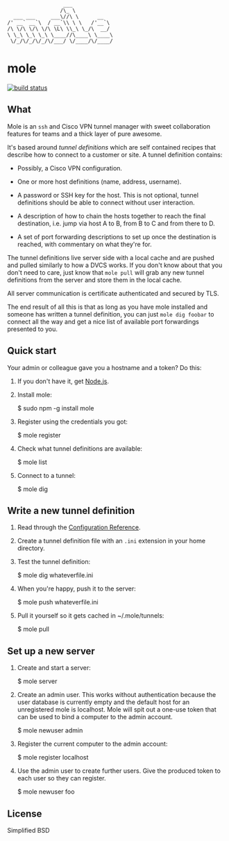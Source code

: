                       ___
                     /\_ \
      ___ ___     ___\//\ \      __
    /' __` __`\  / __`\\ \ \   /'__`\
    /\ \/\ \/\ \/\ \L\ \\_\ \_/\  __/
    \ \_\ \_\ \_\ \____//\____\ \____\
     \/_/\/_/\/_/\/___/ \/____/\/____/

mole
====

[![build status](https://secure.travis-ci.org/calmh/mole.png)](http://travis-ci.org/calmh/mole)

What
----

Mole is an `ssh` and Cisco VPN tunnel manager with sweet collaboration features
for teams and a thick layer of pure awesome.

It's based around *tunnel definitions* which are self contained recipes that
describe how to connect to a customer or site.  A tunnel definition contains:

  - Possibly, a Cisco VPN configuration.

  - One or more host definitions (name, address, username).

  - A password or SSH key for the host. This is not optional, tunnel
    definitions should be able to connect without user interaction.

  - A description of how to chain the hosts together to reach the final
    destination, i.e. jump via host A to B, from B to C and from there to D.

  - A set of port forwarding descriptions to set up once the destination is
    reached, with commentary on what they're for.

The tunnel definitions live server side with a local cache and are pushed and
pulled similarly to how a DVCS works. If you don't know about that you don't
need to care, just know that `mole pull` will grab any new tunnel definitions
from the server and store them in the local cache.

All server communication is certificate authenticated and secured by TLS.

The end result of all this is that as long as you have mole installed and
someone has written a tunnel definition, you can just `mole dig foobar` to
connect all the way and get a nice list of available port forwardings presented
to you.

Quick start
-----------

Your admin or colleague gave you a hostname and a token? Do this:

 1. If you don't have it, get [Node.js](http://www.nodejs.org/#download).

 2. Install mole:

    $ sudo npm -g install mole

 3. Register using the credentials you got:

    $ mole register <hostname> <token>

 4. Check what tunnel definitions are available:

    $ mole list

 5. Connect to a tunnel:

    $ mole dig <tunnelname>

Write a new tunnel definition
-----------------------------

 1. Read through the [Configuration Reference](https://github.com/calmh/mole/blob/master/CONFIGURATION.md).

 2. Create a tunnel definition file with an `.ini` extension in your home directory.

 3. Test the tunnel definition:

    $ mole dig whateverfile.ini

 4. When you're happy, push it to the server:

    $ mole push whateverfile.ini

 5. Pull it yourself so it gets cached in ~/.mole/tunnels:

    $ mole pull

Set up a new server
-------------------

 1. Create and start a server:

    $ mole server

 2. Create an admin user. This works without authentication because the user
    database is currently empty and the default host for an unregistered mole
    is localhost. Mole will spit out a one-use token that can be used to bind a
    computer to the admin account.

    $ mole newuser admin

 3. Register the current computer to the admin account:

    $ mole register localhost <token-from-above>

 4. Use the admin user to create further users. Give the produced token to each
    user so they can register.

    $ mole newuser foo

License
-------

Simplified BSD

